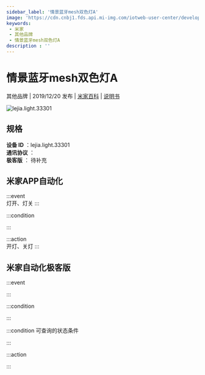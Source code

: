 ```yaml
---
sidebar_label: '情景蓝牙mesh双色灯A'
image: 'https://cdn.cnbj1.fds.api.mi-img.com/iotweb-user-center/developer_1679047653046HsR1toop.png?GalaxyAccessKeyId=AKVGLQWBOVIRQ3XLEW&Expires=9223372036854775807&Signature=ecL9dwoPq5pQn5IaH9nzcXf0a7I='
keywords: 
 - 米家
 - 其他品牌
 - 情景蓝牙mesh双色灯A
description : ''
---
```

# 情景蓝牙mesh双色灯A

其他品牌 | 2019/12/20 发布 | [米家百科](https://home.mi.com/webapp/content/baike/product/index.html?model=lejia.light.33301) | [说明书](https://home.mi.com/views/introduction.html?model=lejia.light.33301&region=cn)

![lejia.light.33301](https://cdn.cnbj1.fds.api.mi-img.com/iotweb-user-center/developer_1679047653046HsR1toop.png?GalaxyAccessKeyId=AKVGLQWBOVIRQ3XLEW&Expires=9223372036854775807&Signature=ecL9dwoPq5pQn5IaH9nzcXf0a7I=)

## 规格  
> 
**设备 ID** ：lejia.light.33301  
**通讯协议** ：  
**极客版**  ： 待补充 


## 米家APP自动化  

:::event  
灯开、灯关
:::

:::condition  

:::

:::action   
开灯、关灯
:::

## 米家自动化极客版  

:::event  

:::

:::condition  

:::

:::condition 可查询的状态条件  

:::

:::action  

:::

        
